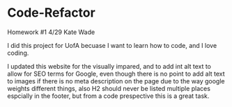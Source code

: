 # Code-Refactor
Homework #1 4/29
Kate Wade 

I did this project for UofA becuase I want to learn how to code, and I love coding.

I updated this website for the visually impared, and to add int alt text to allow for SEO terms for Google, even though there is no point to add alt text to images if there is no meta description on the page due to the way google weights different things, also H2 should never be listed multiple places espcially in the footer, but from a code prespective this is a great task.
